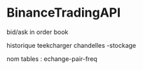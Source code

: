 # BinanceTradingAPI


bid/ask in order book

historique
teekcharger chandelles
-stockage


nom tables : echange-pair-freq


